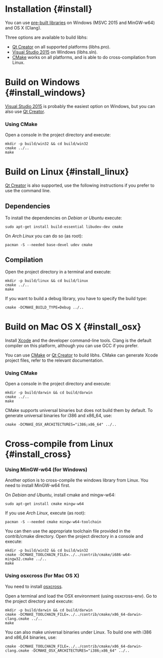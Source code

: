 Installation {#install}
============

You can use [pre-built libraries](https://github.com/Koromix/libhs/releases) on Windows (MSVC
2015 and MinGW-w64) and OS X (Clang).

Three options are available to build libhs:
- [Qt Creator](https://www.qt.io/download/) on all supported platforms (libhs.pro).
- [Visual Studio 2015](https://www.visualstudio.com/) on Windows (libhs.sln).
- [CMake](http://www.cmake.org/) works on all platforms, and is able to do cross-compilation
from Linux.

Build on Windows {#install_windows}
================

[Visual Studio 2015](https://www.visualstudio.com/) is probably the easiest option
on Windows, but you can also use [Qt Creator](https://www.qt.io/download/).

### Using CMake

Open a console in the project directory and execute:
~~~~~~~~~~~~~~~~~~{.sh}
mkdir -p build/win32 && cd build/win32
cmake ../..
make
~~~~~~~~~~~~~~~~~~

Build on Linux {#install_linux}
==============

[Qt Creator](https://www.qt.io/download/) is also supported, use the following instructions if
you prefer to use the command line.

Dependencies
------------

To install the dependencies on _Debian or Ubuntu_ execute:
~~~~~~~~~~~~~~~~~~{.sh}
sudo apt-get install build-essential libudev-dev cmake
~~~~~~~~~~~~~~~~~~

On _Arch Linux_ you can do so (as root):
~~~~~~~~~~~~~~~~~~{.sh}
pacman -S --needed base-devel udev cmake
~~~~~~~~~~~~~~~~~~

Compilation
-----------

Open the project directory in a terminal and execute:
~~~~~~~~~~~~~~~~~~{.sh}
mkdir -p build/linux && cd build/linux
cmake ../..
make
~~~~~~~~~~~~~~~~~~

If you want to build a debug library, you have to specify the build type:
~~~~~~~~~~~~~~~~~~{.sh}
cmake -DCMAKE_BUILD_TYPE=Debug ../..
~~~~~~~~~~~~~~~~~~

Build on Mac OS X {#install_osx}
=================

Install [Xcode](https://developer.apple.com/xcode/downloads/) and the developer command-line
tools. Clang is the default compiler on this platform, although you can use GCC if you prefer.

You can use [CMake](http://www.cmake.org/) or [Qt Creator](https://www.qt.io/download/) to
build libhs. CMake can generate Xcode project files, refer to the relevant documentation.

### Using CMake

Open a console in the project directory and execute:
~~~~~~~~~~~~~~~~~~{.sh}
mkdir -p build/darwin && cd build/darwin
cmake ../..
make
~~~~~~~~~~~~~~~~~~

CMake supports universal binaries but does not build them by default. To generate universal
binaries for i386 and x86_64, use:
~~~~~~~~~~~~~~~~~~{.sh}
cmake -DCMAKE_OSX_ARCHITECTURES="i386;x86_64" ../..
~~~~~~~~~~~~~~~~~~

Cross-compile from Linux {#install_cross}
========================

### Using MinGW-w64 (for Windows)

Another option is to cross-compile the windows library from Linux. You need to install MinGW-w64
first.

On *Debian and Ubuntu*, install cmake and mingw-w64:
~~~~~~~~~~~~~~~~~~{.sh}
sudo apt-get install cmake mingw-w64
~~~~~~~~~~~~~~~~~~

If you use *Arch Linux*, execute (as root):
~~~~~~~~~~~~~~~~~~{.sh}
pacman -S --needed cmake mingw-w64-toolchain
~~~~~~~~~~~~~~~~~~

You can then use the appropriate toolchain file provided in the contrib/cmake directory. Open
the project directory in a console and execute:
~~~~~~~~~~~~~~~~~~{.sh}
mkdir -p build/win32 && cd build/win32
cmake -DCMAKE_TOOLCHAIN_FILE=../../contrib/cmake/i686-w64-mingw32.cmake ../..
make
~~~~~~~~~~~~~~~~~~

### Using osxcross (for Mac OS X)

You need to install [osxcross](https://github.com/tpoechtrager/osxcross).

Open a terminal and load the OSX environment (using osxcross-env). Go to the project directory
and execute:
~~~~~~~~~~~~~~~~~~{.sh}
mkdir -p build/darwin && cd build/darwin
cmake -DCMAKE_TOOLCHAIN_FILE=../../contrib/cmake/x86_64-darwin-clang.cmake ../..
make
~~~~~~~~~~~~~~~~~~

You can also make universal binaries under Linux. To build one with i386 and x86_64
binaries, use:
~~~~~~~~~~~~~~~~~~{.sh}
cmake -DCMAKE_TOOLCHAIN_FILE=../../contrib/cmake/x86_64-darwin-clang.cmake -DCMAKE_OSX_ARCHITECTURES="i386;x86_64" ../..
~~~~~~~~~~~~~~~~~~
